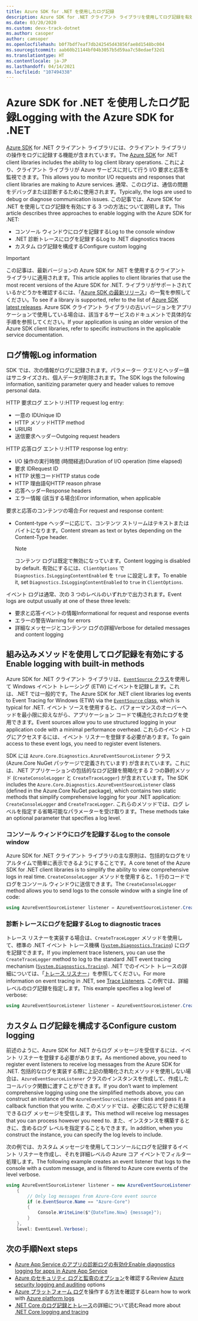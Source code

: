 ```yaml
---
title: Azure SDK for .NET を使用したログ記録
description: Azure SDK for .NET クライアント ライブラリを使用してログ記録を有効にする方法について説明します。
ms.date: 03/20/2020
ms.custom: devx-track-dotnet
ms.author: casoper
author: camsoper
ms.openlocfilehash: b0f7bdf7eaf7db242545d43856fae8d1548bc004
ms.sourcegitcommit: aab60b21144bf04b3057b5d59aa7c58edaef32d1
ms.translationtype: HT
ms.contentlocale: ja-JP
ms.lasthandoff: 04/14/2021
ms.locfileid: "107494338"
---
```

# <a name="logging-with-the-azure-sdk-for-net"></a><span data-ttu-id="a17b0-103">Azure SDK for .NET を使用したログ記録</span><span class="sxs-lookup"><span data-stu-id="a17b0-103">Logging with the Azure SDK for .NET</span></span>

<span data-ttu-id="a17b0-104">[Azure SDK](https://azure.microsoft.com/downloads/) for .NET クライアント ライブラリには、クライアント ライブラリの操作をログに記録する機能が含まれています。</span><span class="sxs-lookup"><span data-stu-id="a17b0-104">The [Azure SDK](https://azure.microsoft.com/downloads/) for .NET client libraries includes the ability to log client library operations.</span></span> <span data-ttu-id="a17b0-105">これにより、クライアント ライブラリが Azure サービスに対して行う I/O 要求と応答を監視できます。</span><span class="sxs-lookup"><span data-stu-id="a17b0-105">This allows you to monitor I/O requests and responses that client libraries are making to Azure services.</span></span> <span data-ttu-id="a17b0-106">通常、このログは、通信の問題をデバッグまたは診断するために使用されます。</span><span class="sxs-lookup"><span data-stu-id="a17b0-106">Typically, the logs are used to debug or diagnose communication issues.</span></span> <span data-ttu-id="a17b0-107">この記事では、Azure SDK for .NET を使用してログ記録を有効にする 3 つの方法について説明します。</span><span class="sxs-lookup"><span data-stu-id="a17b0-107">This article describes three approaches to enable logging with the Azure SDK for .NET:</span></span>

- <span data-ttu-id="a17b0-108">コンソール ウィンドウにログを記録する</span><span class="sxs-lookup"><span data-stu-id="a17b0-108">Log to the console window</span></span>
- <span data-ttu-id="a17b0-109">.NET 診断トレースにログを記録する</span><span class="sxs-lookup"><span data-stu-id="a17b0-109">Log to .NET diagnostics traces</span></span>
- <span data-ttu-id="a17b0-110">カスタム ログ記録を構成する</span><span class="sxs-lookup"><span data-stu-id="a17b0-110">Configure custom logging</span></span>

> [!IMPORTANT]
> <span data-ttu-id="a17b0-111">この記事は、最新バージョンの Azure SDK for .NET を使用するクライアント ライブラリに適用されます。</span><span class="sxs-lookup"><span data-stu-id="a17b0-111">This article applies to client libraries that use the most recent versions of the Azure SDK for .NET.</span></span> <span data-ttu-id="a17b0-112">ライブラリがサポートされているかどうかを確認するには、「[Azure SDK の最新リリース](https://azure.github.io/azure-sdk/releases/latest/index.html)」の一覧を参照してください。</span><span class="sxs-lookup"><span data-stu-id="a17b0-112">To see if a library is supported, refer to the list of [Azure SDK latest releases](https://azure.github.io/azure-sdk/releases/latest/index.html).</span></span> <span data-ttu-id="a17b0-113">Azure SDK クライアント ライブラリの古いバージョンをアプリケーションで使用している場合は、該当するサービスのドキュメントで具体的な手順を参照してください。</span><span class="sxs-lookup"><span data-stu-id="a17b0-113">If your application is using an older version of the Azure SDK client libraries, refer to specific instructions in the applicable service documentation.</span></span>

## <a name="log-information"></a><span data-ttu-id="a17b0-114">ログ情報</span><span class="sxs-lookup"><span data-stu-id="a17b0-114">Log information</span></span>

<span data-ttu-id="a17b0-115">SDK では、次の情報がログに記録されます。パラメーター クエリとヘッダー値はサニタイズされ、個人データが削除されます。</span><span class="sxs-lookup"><span data-stu-id="a17b0-115">The SDK logs the following information, sanitizing parameter query and header values to remove personal data.</span></span>

<span data-ttu-id="a17b0-116">HTTP 要求ログ エントリ:</span><span class="sxs-lookup"><span data-stu-id="a17b0-116">HTTP request log entry:</span></span>

- <span data-ttu-id="a17b0-117">一意の ID</span><span class="sxs-lookup"><span data-stu-id="a17b0-117">Unique ID</span></span>
- <span data-ttu-id="a17b0-118">HTTP メソッド</span><span class="sxs-lookup"><span data-stu-id="a17b0-118">HTTP method</span></span>
- <span data-ttu-id="a17b0-119">URI</span><span class="sxs-lookup"><span data-stu-id="a17b0-119">URI</span></span>
- <span data-ttu-id="a17b0-120">送信要求ヘッダー</span><span class="sxs-lookup"><span data-stu-id="a17b0-120">Outgoing request headers</span></span>

<span data-ttu-id="a17b0-121">HTTP 応答ログ エントリ:</span><span class="sxs-lookup"><span data-stu-id="a17b0-121">HTTP response log entry:</span></span>

- <span data-ttu-id="a17b0-122">I/O 操作の実行時間 (時間経過)</span><span class="sxs-lookup"><span data-stu-id="a17b0-122">Duration of I/O operation (time elapsed)</span></span>
- <span data-ttu-id="a17b0-123">要求 ID</span><span class="sxs-lookup"><span data-stu-id="a17b0-123">Request ID</span></span>
- <span data-ttu-id="a17b0-124">HTTP 状態コード</span><span class="sxs-lookup"><span data-stu-id="a17b0-124">HTTP status code</span></span>
- <span data-ttu-id="a17b0-125">HTTP 理由語句</span><span class="sxs-lookup"><span data-stu-id="a17b0-125">HTTP reason phrase</span></span>
- <span data-ttu-id="a17b0-126">応答ヘッダー</span><span class="sxs-lookup"><span data-stu-id="a17b0-126">Response headers</span></span>
- <span data-ttu-id="a17b0-127">エラー情報 (該当する場合)</span><span class="sxs-lookup"><span data-stu-id="a17b0-127">Error information, when applicable</span></span>

<span data-ttu-id="a17b0-128">要求と応答のコンテンツの場合:</span><span class="sxs-lookup"><span data-stu-id="a17b0-128">For request and response content:</span></span>

- <span data-ttu-id="a17b0-129">Content-type ヘッダーに応じて、コンテンツ ストリームはテキストまたはバイトになります。</span><span class="sxs-lookup"><span data-stu-id="a17b0-129">Content stream as text or bytes depending on the Content-Type header.</span></span>
     > [!NOTE]
     > <span data-ttu-id="a17b0-130">コンテンツ ログは既定で無効になっています。</span><span class="sxs-lookup"><span data-stu-id="a17b0-130">Content logging is disabled by default.</span></span> <span data-ttu-id="a17b0-131">有効にするには、`ClientOptions` で `Diagnostics.IsLoggingContentEnabled` を `true` に設定します。</span><span class="sxs-lookup"><span data-stu-id="a17b0-131">To enable it, set `Diagnostics.IsLoggingContentEnabled` to `true` in `ClientOptions`.</span></span>

<span data-ttu-id="a17b0-132">イベント ログは通常、次の 3 つのレベルのいずれかで出力されます。</span><span class="sxs-lookup"><span data-stu-id="a17b0-132">Event logs are output usually at one of these three levels:</span></span>

- <span data-ttu-id="a17b0-133">要求と応答イベントの情報</span><span class="sxs-lookup"><span data-stu-id="a17b0-133">Informational for request and response events</span></span>
- <span data-ttu-id="a17b0-134">エラーの警告</span><span class="sxs-lookup"><span data-stu-id="a17b0-134">Warning for errors</span></span>
- <span data-ttu-id="a17b0-135">詳細なメッセージとコンテンツ ログの詳細</span><span class="sxs-lookup"><span data-stu-id="a17b0-135">Verbose for detailed messages and content logging</span></span>

## <a name="enable-logging-with-built-in-methods"></a><span data-ttu-id="a17b0-136">組み込みメソッドを使用してログ記録を有効にする</span><span class="sxs-lookup"><span data-stu-id="a17b0-136">Enable logging with built-in methods</span></span>

<span data-ttu-id="a17b0-137">Azure SDK for .NET クライアント ライブラリは、[`EventSource` クラス](/dotnet/api/system.diagnostics.tracing.eventsource)を使用して Windows イベント トレーシング (ETW) にイベントを記録します。これは、.NET では一般的です。</span><span class="sxs-lookup"><span data-stu-id="a17b0-137">The Azure SDK for .NET client libraries log events to Event Tracing for Windows (ETW) via the [`EventSource` class](/dotnet/api/system.diagnostics.tracing.eventsource), which is typical for .NET.</span></span> <span data-ttu-id="a17b0-138">イベント ソースを使用すると、パフォーマンスのオーバーヘッドを最小限に抑えながら、アプリケーション コードで構造化されたログを使用できます。</span><span class="sxs-lookup"><span data-stu-id="a17b0-138">Event sources allow you to use structured logging in your application code with a minimal performance overhead.</span></span> <span data-ttu-id="a17b0-139">これらのイベン トログにアクセスするには、イベント リスナーを登録する必要があります。</span><span class="sxs-lookup"><span data-stu-id="a17b0-139">To gain access to these event logs, you need to register event listeners.</span></span>

<span data-ttu-id="a17b0-140">SDK には `Azure.Core.Diagnostics.AzureEventSourceListener` クラス (Azure.Core NuGet パッケージで定義されています) が含まれています。これには、.NET アプリケーションの包括的なログ記録を簡略化する 2 つの静的メソッド (`CreateConsoleLogger` と `CreateTraceLogger`) が含まれています。</span><span class="sxs-lookup"><span data-stu-id="a17b0-140">The SDK includes the `Azure.Core.Diagnostics.AzureEventSourceListener` class (defined in the Azure.Core NuGet package), which contains two static methods that simplify comprehensive logging for your .NET application: `CreateConsoleLogger` and `CreateTraceLogger`.</span></span> <span data-ttu-id="a17b0-141">これらのメソッドでは、ログ レベルを指定する省略可能なパラメーターを受け取ります。</span><span class="sxs-lookup"><span data-stu-id="a17b0-141">These methods take an optional parameter that specifies a log level.</span></span>

### <a name="log-to-the-console-window"></a><span data-ttu-id="a17b0-142">コンソール ウィンドウにログを記録する</span><span class="sxs-lookup"><span data-stu-id="a17b0-142">Log to the console window</span></span>

<span data-ttu-id="a17b0-143">Azure SDK for .NET クライアント ライブラリの主な原則は、包括的なログをリアルタイムで簡単に表示できるようにすることです。</span><span class="sxs-lookup"><span data-stu-id="a17b0-143">A core tenet of the Azure SDK for .NET client libraries is to simplify the ability to view comprehensive logs in real time.</span></span> <span data-ttu-id="a17b0-144">`CreateConsoleLogger` メソッドを使用すると、1 行のコードでログをコンソール ウィンドウに送信できます。</span><span class="sxs-lookup"><span data-stu-id="a17b0-144">The `CreateConsoleLogger` method allows you to send logs to the console window with a single line of code:</span></span>

```csharp
using AzureEventSourceListener listener = AzureEventSourceListener.CreateConsoleLogger();
```

### <a name="log-to-diagnostic-traces"></a><span data-ttu-id="a17b0-145">診断トレースにログを記録する</span><span class="sxs-lookup"><span data-stu-id="a17b0-145">Log to diagnostic traces</span></span>

<span data-ttu-id="a17b0-146">トレース リスナーを実装する場合は、`CreateTraceLogger` メソッドを使用して、標準の .NET イベント トレース機構 ([`System.Diagnostics.Tracing`](/dotnet/api/system.diagnostics.tracing)) にログを記録できます。</span><span class="sxs-lookup"><span data-stu-id="a17b0-146">If you implement trace listeners, you can use the `CreateTraceLogger` method to log to the standard .NET event tracing mechanism ([`System.Diagnostics.Tracing`](/dotnet/api/system.diagnostics.tracing)).</span></span> <span data-ttu-id="a17b0-147">.NET でのイベント トレースの詳細については、「[トレース リスナー](../framework/debug-trace-profile/trace-listeners.md)」を参照してください。</span><span class="sxs-lookup"><span data-stu-id="a17b0-147">For more information on event tracing in .NET, see [Trace Listeners](../framework/debug-trace-profile/trace-listeners.md).</span></span> <span data-ttu-id="a17b0-148">この例では、詳細レベルのログ記録を指定します。</span><span class="sxs-lookup"><span data-stu-id="a17b0-148">This example specifies a log level of verbose:</span></span>

```csharp
using AzureEventSourceListener listener = AzureEventSourceListener.CreateTraceLogger(EventLevel.Verbose);
```

## <a name="configure-custom-logging"></a><span data-ttu-id="a17b0-149">カスタム ログ記録を構成する</span><span class="sxs-lookup"><span data-stu-id="a17b0-149">Configure custom logging</span></span>

<span data-ttu-id="a17b0-150">前述のように、Azure SDK for .NET からログ メッセージを受信するには、イベント リスナーを登録する必要があります。</span><span class="sxs-lookup"><span data-stu-id="a17b0-150">As mentioned above, you need to register event listeners to receive log messages from the Azure SDK for .NET.</span></span> <span data-ttu-id="a17b0-151">包括的なログを実装する際に上記の簡略化されたメソッドを使用しない場合は、`AzureEventSourceListener` クラスのインスタンスを作成して、作成したコールバック関数に渡すことができます。</span><span class="sxs-lookup"><span data-stu-id="a17b0-151">If you don’t want to implement comprehensive logging using one the simplified methods above, you can construct an instance of the `AzureEventSourceListener` class and pass it a callback function that you write.</span></span> <span data-ttu-id="a17b0-152">このメソッドでは、必要に応じて好きに処理できるログ メッセージを受信します。</span><span class="sxs-lookup"><span data-stu-id="a17b0-152">This method will receive log messages that you can process however you need to.</span></span> <span data-ttu-id="a17b0-153">また、インスタンスを構築するときに、含めるログ レベルを指定することもできます。</span><span class="sxs-lookup"><span data-stu-id="a17b0-153">In addition, when you construct the instance, you can specify the log levels to include.</span></span>

<span data-ttu-id="a17b0-154">次の例では、カスタム メッセージを使用してコンソールにログを記録するイベント リスナーを作成し、それを詳細レベルの Azure コア イベントでフィルター処理します。</span><span class="sxs-lookup"><span data-stu-id="a17b0-154">The following example creates an event listener that logs to the console with a custom message, and is filtered to Azure core events of the level verbose.</span></span>

```csharp
using AzureEventSourceListener listener = new AzureEventSourceListener((e, message) =>
    {
        // Only log messages from Azure-Core event source
        if (e.EventSource.Name == "Azure-Core")
        {
            Console.WriteLine($"{DateTime.Now} {message}");
        }
    },
    level: EventLevel.Verbose);
```

## <a name="next-steps"></a><span data-ttu-id="a17b0-155">次の手順</span><span class="sxs-lookup"><span data-stu-id="a17b0-155">Next steps</span></span>

- [<span data-ttu-id="a17b0-156">Azure App Service のアプリの診断ログの有効化</span><span class="sxs-lookup"><span data-stu-id="a17b0-156">Enable diagnostics logging for apps in Azure App Service</span></span>](/azure/app-service/troubleshoot-diagnostic-logs)
- <span data-ttu-id="a17b0-157">[Azure のセキュリティ ログと監査のオプション](/azure/security/fundamentals/log-audit)を確認する</span><span class="sxs-lookup"><span data-stu-id="a17b0-157">Review [Azure security logging and auditing](/azure/security/fundamentals/log-audit) options</span></span>
- <span data-ttu-id="a17b0-158">[Azure プラットフォーム ログ](/azure/azure-monitor/platform/platform-logs-overview)を操作する方法を確認する</span><span class="sxs-lookup"><span data-stu-id="a17b0-158">Learn how to work with [Azure platform logs](/azure/azure-monitor/platform/platform-logs-overview)</span></span>
- <span data-ttu-id="a17b0-159">[.NET Core のログ記録とトレース](../core/diagnostics/logging-tracing.md)の詳細について読む</span><span class="sxs-lookup"><span data-stu-id="a17b0-159">Read more about [.NET Core logging and tracing](../core/diagnostics/logging-tracing.md)</span></span>
